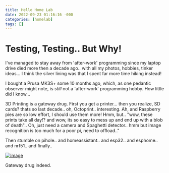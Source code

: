 ```yaml
---
title: Hello Home Lab
date: 2022-09-23 01:16:16 -000
categories: [homelab]
tags: []
---
```


# Testing, Testing.. But Why!

I've managed to stay away from 'after-work' programming since my laptop drive died more then a decade ago.. with all my photos, hobbies, tinker ideas... I think the silver lining was that I spent far more time hiking instead!

I bought a Prusa MK3S+ some 10 months ago, which, as one pedantic observer might note, is _still_ not a 'after-work' programming hobby. How little did I know...

3D Printing is a gateway drug. First you get a printer... then you realize, SD cards? thats so last decade.. oh, Octoprint.. interesting. Ah, and Raspberry pies are so low effort, I should use them more! Hmm, but.. "wow, these prints take all day!? and wow, its so easy to mess up and end up with a blob of death".. Oh, just need a camera and Spaghetti detector.. hmm but image recognition is too much for a poor pi, need to offload.."

Then stumble on pihole.. and homeassistant.. and esp32.. and esphome.. and nrf51.. and finally..

[![image](https://www.servethehome.com/wp-content/uploads/2020/07/Project-MiniMicro-Cover-Introduction-800x450-Cover.jpg)](https://www.servethehome.com/introducing-project-tinyminimicro-home-lab-revolution/)

Gateway drug indeed.

